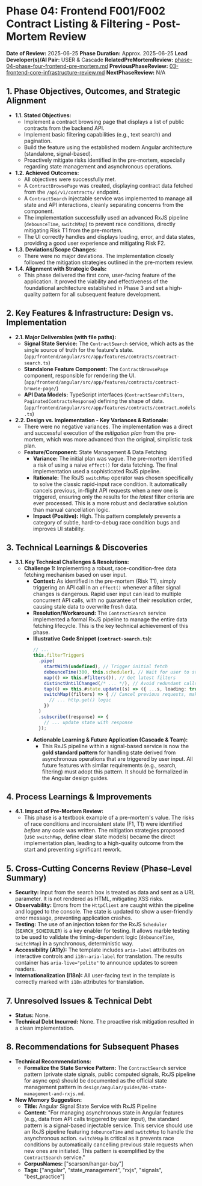 <!-- AI_NOTE: This document summarizes the review of Phase 04: Frontend Contract Listing & Filtering for the Hangar Bay project. It consolidates learnings, tracks decisions, and guides future phases. -->

# Phase 04: Frontend F001/F002 Contract Listing & Filtering - Post-Mortem Review

**Date of Review:** 2025-06-25
**Phase Duration:** Approx. 2025-06-25
**Lead Developer(s)/AI Pair:** USER & Cascade
**RelatedPreMortemReview:** [phase-04-phase-four-frontend-pre-mortem.md](../../pre-mortems/phase-04-phase-four-frontend-pre-mortem.md)
**PreviousPhaseReview:** [03-frontend-core-infrastructure-review.md](./03-frontend-core-infrastructure-review.md)
**NextPhaseReview:** N/A

## 1. Phase Objectives, Outcomes, and Strategic Alignment

*   **1.1. Stated Objectives:**
    *   Implement a contract browsing page that displays a list of public contracts from the backend API.
    *   Implement basic filtering capabilities (e.g., text search) and pagination.
    *   Build the feature using the established modern Angular architecture (standalone, signal-based).
    *   Proactively mitigate risks identified in the pre-mortem, especially regarding state management and asynchronous operations.
*   **1.2. Achieved Outcomes:**
    *   All objectives were successfully met.
    *   A `ContractBrowsePage` was created, displaying contract data fetched from the `/api/v1/contracts/` endpoint.
    *   A `ContractSearch` injectable service was implemented to manage all state and API interactions, cleanly separating concerns from the component.
    *   The implementation successfully used an advanced RxJS pipeline (`debounceTime`, `switchMap`) to prevent race conditions, directly mitigating Risk T1 from the pre-mortem.
    *   The UI correctly handles and displays loading, error, and data states, providing a good user experience and mitigating Risk F2.
*   **1.3. Deviations/Scope Changes:**
    *   There were no major deviations. The implementation closely followed the mitigation strategies outlined in the pre-mortem review.
*   **1.4. Alignment with Strategic Goals:**
    *   This phase delivered the first core, user-facing feature of the application. It proved the viability and effectiveness of the foundational architecture established in Phase 3 and set a high-quality pattern for all subsequent feature development.

## 2. Key Features & Infrastructure: Design vs. Implementation

*   **2.1. Major Deliverables (with file paths):**
    *   **Signal State Service:** The `ContractSearch` service, which acts as the single source of truth for the feature's state. (`app/frontend/angular/src/app/features/contracts/contract-search.ts`)
    *   **Standalone Feature Component:** The `ContractBrowsePage` component, responsible for rendering the UI. (`app/frontend/angular/src/app/features/contracts/contract-browse-page/`)
    *   **API Data Models:** TypeScript interfaces (`ContractSearchFilters`, `PaginatedContractsResponse`) defining the shape of data. (`app/frontend/angular/src/app/features/contracts/contract.models.ts`)
*   **2.2. Design vs. Implementation - Key Variances & Rationale:**
    *   There were no negative variances. The implementation was a direct and successful execution of the *mitigation plan* from the pre-mortem, which was more advanced than the original, simplistic task plan.
    *   **Feature/Component:** State Management & Data Fetching
        *   **Variance:** The initial plan was vague. The pre-mortem identified a risk of using a naive `effect()` for data fetching. The final implementation used a sophisticated RxJS pipeline.
        *   **Rationale:** The RxJS `switchMap` operator was chosen specifically to solve the classic rapid-input race condition. It automatically cancels previous, in-flight API requests when a new one is triggered, ensuring only the results for the *latest* filter criteria are ever processed. This is a more robust and declarative solution than manual cancellation logic.
        *   **Impact (Positive):** High. This pattern completely prevents a category of subtle, hard-to-debug race condition bugs and improves UI stability.

## 3. Technical Learnings & Discoveries

*   **3.1. Key Technical Challenges & Resolutions:**
    *   **Challenge 1:** Implementing a robust, race-condition-free data fetching mechanism based on user input.
        *   **Context:** As identified in the pre-mortem (Risk T1), simply triggering an API call in an `effect()` whenever a filter signal changes is dangerous. Rapid user input can lead to multiple concurrent API calls, with no guarantee of their resolution order, causing stale data to overwrite fresh data.
        *   **Resolution/Workaround:** The `ContractSearch` service implemented a formal RxJS pipeline to manage the entire data fetching lifecycle. This is the key technical achievement of this phase.
        *   **Illustrative Code Snippet (`contract-search.ts`):**
            ```typescript
            // ...
            this.filterTrigger$
              .pipe(
                startWith(undefined), // Trigger initial fetch
                debounceTime(300, this.scheduler), // Wait for user to stop typing
                map(() => this.#filters()), // Get latest filters
                distinctUntilChanged(/* ... */), // Avoid redundant calls
                tap(() => this.#state.update((s) => ({ ...s, loading: true }))), // Set loading state
                switchMap((filters) => { // Cancel previous requests, make new one
                  // ... http.get() logic
                })
              )
              .subscribe((response) => {
                // ... update state with response
              });
            ```
        *   **Actionable Learning & Future Application (Cascade & Team):**
            *   This RxJS pipeline within a signal-based service is now the **gold standard pattern** for handling state derived from asynchronous operations that are triggered by user input. All future features with similar requirements (e.g., search, filtering) must adopt this pattern. It should be formalized in the Angular design guides.

## 4. Process Learnings & Improvements

*   **4.1. Impact of Pre-Mortem Review:**
    *   This phase is a textbook example of a pre-mortem's value. The risks of race conditions and inconsistent state (F1, T1) were identified *before* any code was written. The mitigation strategies proposed (use `switchMap`, define clear state models) became the direct implementation plan, leading to a high-quality outcome from the start and preventing significant rework.

## 5. Cross-Cutting Concerns Review (Phase-Level Summary)

*   **Security:** Input from the search box is treated as data and sent as a URL parameter. It is not rendered as HTML, mitigating XSS risks.
*   **Observability:** Errors from the `HttpClient` are caught within the pipeline and logged to the console. The state is updated to show a user-friendly error message, preventing application crashes.
*   **Testing:** The use of an injection token for the RxJS `Scheduler` (`SEARCH_SCHEDULER`) is a key enabler for testing. It allows marble testing to be used to validate the timing-dependent logic (`debounceTime`, `switchMap`) in a synchronous, deterministic way.
*   **Accessibility (A11y):** The template includes `aria-label` attributes on interactive controls and `i18n-aria-label` for translation. The results container has `aria-live="polite"` to announce updates to screen readers.
*   **Internationalization (I18n):** All user-facing text in the template is correctly marked with `i18n` attributes for translation.

## 7. Unresolved Issues & Technical Debt

*   **Status:** None.
*   **Technical Debt Incurred:** None. The proactive risk mitigation resulted in a clean implementation.

## 8. Recommendations for Subsequent Phases

*   **Technical Recommendations:**
    *   **Formalize the State Service Pattern:** The `ContractSearch` service pattern (private state signals, public computed signals, RxJS pipeline for async ops) should be documented as the official state management pattern in `design/angular/guides/04-state-management-and-rxjs.md`.
*   **New Memory Suggestion:**
    *   **Title:** Angular Signal State Service with RxJS Pipeline
    *   **Content:** "For managing asynchronous state in Angular features (e.g., data from API calls triggered by user input), the standard pattern is a signal-based injectable service. This service should use an RxJS pipeline featuring `debounceTime` and `switchMap` to handle the asynchronous action. `switchMap` is critical as it prevents race conditions by automatically cancelling previous stale requests when new ones are initiated. This pattern is exemplified by the `ContractSearch` service."
    *   **CorpusNames:** ["scarson/hangar-bay"]
    *   **Tags:** ["angular", "state_management", "rxjs", "signals", "best_practice"]
